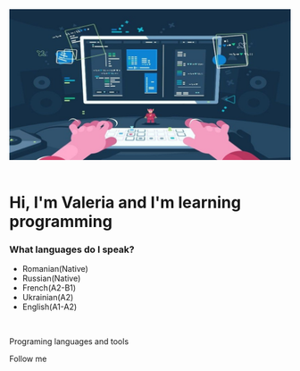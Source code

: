 <img style="background-size: cover;" src="assets/programing.jpg" alt="">
<br>
<br>
<h1>Hi, I'm Valeria and I'm learning programming</h1>
<h3>What languages do I speak?</h3>
<ul>
        <li>Romanian(Native)</li>
        <li>Russian(Native)</li>
        <li>French(A2-B1)</li>
        <li>Ukrainian(A2)</li>
        <li>English(A1-A2)</li>
</ul>
<br>


Programing languages and tools

Follow me 
